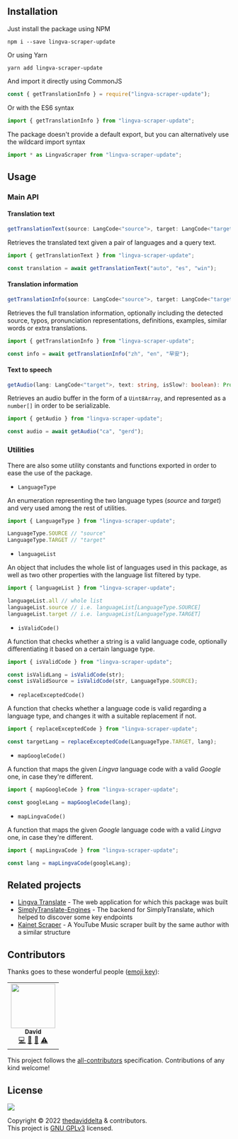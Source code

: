 ## Installation

Just install the package using NPM

```shell
npm i --save lingva-scraper-update
```

Or using Yarn

```shell
yarn add lingva-scraper-update
```

And import it directly using CommonJS

```javascript
const { getTranslationInfo } = require("lingva-scraper-update");
```

Or with the ES6 syntax

```javascript
import { getTranslationInfo } from "lingva-scraper-update";
```

The package doesn't provide a default export, but you can alternatively use the wildcard import syntax

```javascript
import * as LingvaScraper from "lingva-scraper-update";
```


## Usage

### Main API

#### Translation text

```typescript
getTranslationText(source: LangCode<"source">, target: LangCode<"target">, query: string): Promise<string | null>
```

Retrieves the translated text given a pair of languages and a query text.

```typescript
import { getTranslationText } from "lingva-scraper-update";

const translation = await getTranslationText("auto", "es", "win");
```

#### Translation information

```typescript
getTranslationInfo(source: LangCode<"source">, target: LangCode<"target">, query: string): Promise<TranslationInfo | null>
```

Retrieves the full translation information, optionally including the detected source, typos, pronunciation representations, definitions, examples, similar words or extra translations.

```typescript
import { getTranslationInfo } from "lingva-scraper-update";

const info = await getTranslationInfo("zh", "en", "早安");
```

#### Text to speech

```typescript
getAudio(lang: LangCode<"target">, text: string, isSlow?: boolean): Promise<number[] | null>
```

Retrieves an audio buffer in the form of a `Uint8Array`, and represented as a `number[]` in order to be serializable.

```typescript
import { getAudio } from "lingva-scraper-update";

const audio = await getAudio("ca", "gerd");
```

### Utilities

There are also some utility constants and functions exported in order to ease the use of the package.

+ `LanguageType`

An enumeration representing the two language types (*source* and *target*) and very used among the rest of utilities.

```typescript
import { LanguageType } from "lingva-scraper-update";

LanguageType.SOURCE // "source"
LanguageType.TARGET // "target"
```

+ `languageList`

An object that includes the whole list of languages used in this package, as well as two other properties with the language list filtered by type.

```typescript
import { languageList } from "lingva-scraper-update";

languageList.all // whole list
languageList.source // i.e. languageList[LanguageType.SOURCE]
languageList.target // i.e. languageList[LanguageType.TARGET]
```

+ `isValidCode()`

A function that checks whether a string is a valid language code, optionally differentiating it based on a certain language type.

```typescript
import { isValidCode } from "lingva-scraper-update";

const isValidLang = isValidCode(str);
const isValidSource = isValidCode(str, LanguageType.SOURCE);
```

+ `replaceExceptedCode()`

A function that checks whether a language code is valid regarding a language type, and changes it with a suitable replacement if not.

```typescript
import { replaceExceptedCode } from "lingva-scraper-update";

const targetLang = replaceExceptedCode(LanguageType.TARGET, lang);
```

+ `mapGoogleCode()`

A function that maps the given *Lingva* language code with a valid *Google* one, in case they're different.

```typescript
import { mapGoogleCode } from "lingva-scraper-update";

const googleLang = mapGoogleCode(lang);
```

+ `mapLingvaCode()`

A function that maps the given *Google* language code with a valid *Lingva* one, in case they're different.

```typescript
import { mapLingvaCode } from "lingva-scraper-update";

const lang = mapLingvaCode(googleLang);
```


## Related projects

+ [Lingva Translate](https://github.com/thedaviddelta/lingva-translate) - The web application for which this package was built
+ [SimplyTranslate-Engines](https://codeberg.org/SimpleWeb/SimplyTranslate-Engines) - The backend for SimplyTranslate, which helped to discover some key endpoints
+ [Kainet Scraper](https://github.com/thedaviddelta/kainet-scraper) - A YouTube Music scraper built by the same author with a similar structure

## Contributors

Thanks goes to these wonderful people ([emoji key](https://allcontributors.org/docs/en/emoji-key)):

<!-- ALL-CONTRIBUTORS-LIST:START - Do not remove or modify this section -->
<!-- prettier-ignore-start -->
<!-- markdownlint-disable -->
<table>
  <tr>
    <td align="center"><a href="https://fosstodon.org/@thedaviddelta"><img src="https://avatars.githubusercontent.com/u/6679900?v=4?s=100" width="100px;" alt=""/><br /><sub><b>David</b></sub></a><br /><a href="https://github.com/thedaviddelta/lingva-scraper/commits?author=thedaviddelta" title="Code">💻</a> <a href="https://github.com/thedaviddelta/lingva-scraper/commits?author=thedaviddelta" title="Documentation">📖</a> <a href="#design-thedaviddelta" title="Design">🎨</a> <a href="https://github.com/thedaviddelta/lingva-scraper/commits?author=thedaviddelta" title="Tests">⚠️</a></td>
  </tr>
</table>

<!-- markdownlint-restore -->
<!-- prettier-ignore-end -->

<!-- ALL-CONTRIBUTORS-LIST:END -->

This project follows the [all-contributors](https://github.com/all-contributors/all-contributors) specification. Contributions of any kind welcome!


## License

[![](https://www.gnu.org/graphics/gplv3-with-text-136x68.png)](https://www.gnu.org/licenses/agpl-3.0.html)

Copyright © 2022 [thedaviddelta](https://github.com/thedaviddelta) & contributors.  
This project is [GNU GPLv3](./LICENSE) licensed.
